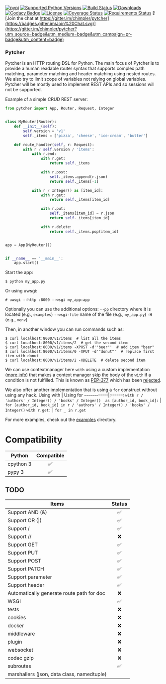 [![pypi](http://img.shields.io/pypi/v/pytcher.png)](https://pypi.python.org/pypi/pytcher)
[![Supported Python Versions](https://img.shields.io/pypi/pyversions/Pytcher.svg)](https://pypi.python.org/pypi/pytcher/)
[![Build Status](https://travis-ci.org/chimpler/pytcher.svg)](https://travis-ci.org/chimpler/pytcher)
[![Downloads](https://img.shields.io/pypi/dm/pytcher.svg)](https://pypistats.org/packages/pytcher)
[![Codacy Badge](https://api.codacy.com/project/badge/Grade/684cdd4d82734702ac612bf8b25fc5a0)](https://www.codacy.com/app/francois-dangngoc/pyhocon?utm_source=github.com&amp;utm_medium=referral&amp;utm_content=chimpler/pyhocon&amp;utm_campaign=Badge_Grade)
[![License](https://img.shields.io/pypi/l/Pyhocon.svg)](https://pypi.python.org/pypi/pyhocon/)
[![Coverage Status](https://coveralls.io/repos/chimpler/pytcher/badge.svg)](https://coveralls.io/r/chimpler/pytcher)
[![Requirements Status](https://requires.io/github/chimpler/pytcher/requirements.svg?branch=master)](https://requires.io/github/chimpler/pytcher/requirements/?branch=master)
[![Join the chat at https://gitter.im/chimpler/pytcher](https://badges.gitter.im/Join%20Chat.svg)](https://gitter.im/chimpler/pytcher?utm_source=badge&utm_medium=badge&utm_campaign=pr-badge&utm_content=badge)

### Pytcher


Pytcher is an HTTP routing DSL for Python. The main focus of Pytcher is to provide a human readable router syntax that supports complex path matching, parameter matching and header matching using nested routes.
We also try to limit scope of variables not relying on global variables.
Pytcher will be mostly used to implement REST APIs and so sessions will not be supported.

Example of a simple CRUD REST server:
```python
from pytcher import App, Router, Request, Integer


class MyRouter(Router):
    def __init__(self):
        self.version = 'v1'
        self._items = ['pizza', 'cheese', 'ice-cream', 'butter']

    def route_handler(self, r: Request):
        with r / self.version / 'items':
            with r.end:
                with r.get:
                    return self._items

                with r.post:
                    self._items.append(r.json)
                    return self._items[-1]

            with r / Integer() as [item_id]:
                with r.get:
                    return self._items[item_id]

                with r.put:
                    self._items[item_id] = r.json
                    return self._items[item_id]

                with r.delete:
                    return self._items.pop(item_id)


app = App(MyRouter())


if __name__ == '__main__':
    app.start()
```

Start the app:

    $ python my_app.py
    
Or using uwsgi:

    # uwsgi --http :8000 --wsgi my_app:app

Optionally you can use the additional options:
`--pp` directory where it is located (e.g., `examples`)
`--wsgi-file` name of the file (e.g., `my_app.py`) 
`-H` <path to virtual environment> (e.g., `venv`)

Then, in another window you can run commands such as:

    $ curl localhost:8000/v1/items  # list all the items
    $ curl localhost:8000/v1/items/2  # get the second item
    $ curl localhost:8000/v1/items -XPOST -d'"beer"'  # add item "beer"
    $ curl localhost:8000/v1/items/0 -XPUT -d'"donut"'  # replace first item with donut
    $ curl localhost:8000/v1/items/2 -XDELETE  # delete second item

We can use contextmanager here `with` using a custom implementation ([more info](https://stackoverflow.com/questions/12594148/skipping-execution-of-with-block/54765496#54765496))
that makes a context manager skip the body of the `with` if a condition is not fulfilled.
This is known as [PEP-377](https://www.python.org/dev/peps/pep-0377/) which has been [rejected](https://www.python.org/dev/peps/pep-0377/).

We also offer another implementation that is using a `for` construct without using any hack.
Using with | Using for
------------|:------:
`with r / 'authors' / Integer() / 'books' / Integer()  as [author_id, book_id]:` | `for [author_id, book_id] in r / 'authors' / Integer() / 'books' / Integer()` 
`with r.get:` | `for _ in r.get`

For more examples, check out the [examples](https://github.com/chimpler/pytcher/tree/master/examples) directory.

# Compatibility

Python      | Compatible
------------|:------:
cpython 3   | :white_check_mark:
pypy 3      | :white_check_mark:

## TODO

Items                                     | Status
------------------------------------------| :-----:
Support AND (&)                           | :white_check_mark:
Support OR (\|)                           | :white_check_mark:
Support /                                 | :white_check_mark:
Support //                                | :x:
Support GET                               | :white_check_mark:
Support PUT                               | :white_check_mark:
Support POST                              | :white_check_mark:
Support PATCH                             | :white_check_mark:
Support parameter                         | :white_check_mark:
Support header                            | :white_check_mark:
Automatically generate route path for doc | :x:
WSGI                                      | :white_check_mark:
tests                                     | :x:
cookies                                   | :x:
docker                                    | :x:
middleware                                | :x:
plugin					                  | :x:
websocket			                	  | :x:
codec gzip                                | :x:
subroutes                                 | :white_check_mark:
marshallers (json, data class, namedtuple)|
